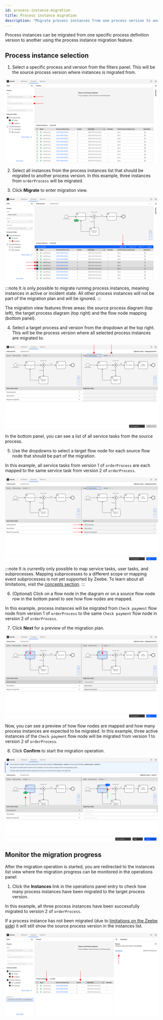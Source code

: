 ```yaml
---
id: process-instance-migration
title: Process instance migration
description: "Migrate process instances from one process version to another using the process instance migration feature."
---
```


Process instances can be migrated from one specific process definition version to another using the process instance migration feature.

## Process instance selection

1. Select a specific process and version from the filters panel. This will be the source process version where instances is migrated from.

![operate-view-process-filters](./img/process-instance-migration/process-filters.png)

2. Select all instances from the process instances list that should be migrated to another process version. In this example, three instances from `orderProcess` will be migrated.

3. Click **Migrate** to enter migration view.

![operate-migrate-button](./img/process-instance-migration/migrate-button.png)

:::note
It is only possible to migrate running process instances, meaning instances in active or incident state. All other process instances will not be part of the migration plan and will be ignored.
:::

The migration view features three areas: the source process diagram (top left), the target process diagram (top right) and the flow node mapping (bottom panel).

4. Select a target process and version from the dropdown at the top right. This will be the process version where all selected process instances are migrated to.

![operate-select-target-process](./img/process-instance-migration/select-target-process.png)

In the bottom panel, you can see a list of all service tasks from the source process.

5. Use the dropdowns to select a target flow node for each source flow node that should be part of the migration.

In this example, all service tasks from version 1 of `orderProcess` are each mapped to the same service task from version 2 of `orderProcess`.

![operate-view-process-filters](./img/process-instance-migration/map-elements.png)

:::note
It is currently only possible to map service tasks, user tasks, and subprocesses. Mapping subprocesses to a different scope or mapping event subprocesses is not yet supported by Zeebe. To learn about all limitations, visit the [concepts section](/components/concepts/process-instance-migration.md#limitations).
:::

6. (Optional) Click on a flow node in the diagram or on a source flow node row in the bottom panel to see how flow nodes are mapped.

In this example, process instances will be migrated from `Check payment` flow node from version 1 of `orderProcess` to the same `Check payment` flow node in version 2 of `orderProcess`.

7. Click **Next** for a preview of the migration plan.

![operate-view-process-filters](./img/process-instance-migration/highlight-mapping.png)

Now, you can see a preview of how flow nodes are mapped and how many process instances are expected to be migrated. In this example, three active instances of the `Check payment` flow node will be migrated from version 1 to version 2 of `orderProcess`.

8. Click **Confirm** to start the migration operation.

![operate-view-process-filters](./img/process-instance-migration/summary.png)

## Monitor the migration progress

After the migration operation is started, you are redirected to the instances list view where the migration progress can be monitored in the operations panel:

1. Click the **Instances** link in the operations panel entry to check how many process instances have been migrated to the target process version.

In this example, all three process instances have been successfully migrated to version 2 of `orderProcess`.

If a process instance has not been migrated (due to [limitations on the Zeebe side](/components/concepts/process-instance-migration.md#limitations)) it will still show the source process version in the instances list.

![operate-view-process-filters](./img/process-instance-migration/operations-panel.png)
